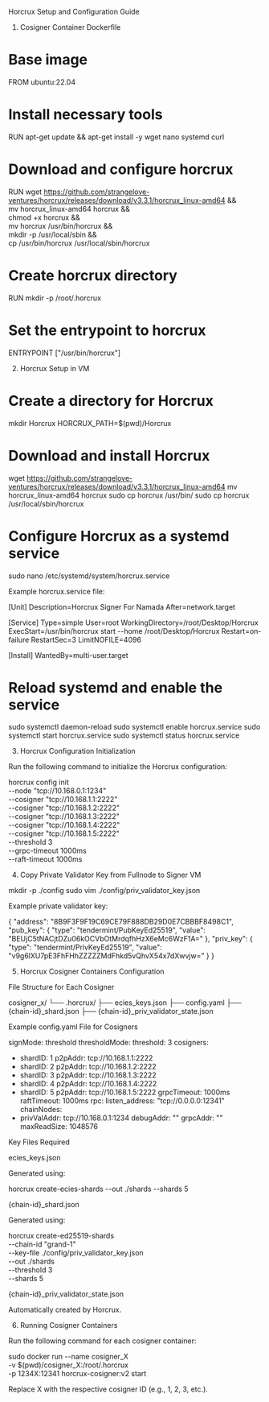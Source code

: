 Horcrux Setup and Configuration Guide

1. Cosigner Container Dockerfile

# Base image
FROM ubuntu:22.04

# Install necessary tools
RUN apt-get update && apt-get install -y wget nano systemd curl

# Download and configure horcrux
RUN wget https://github.com/strangelove-ventures/horcrux/releases/download/v3.3.1/horcrux_linux-amd64 && \
    mv horcrux_linux-amd64 horcrux && \
    chmod +x horcrux && \
    mv horcrux /usr/bin/horcrux && \
    mkdir -p /usr/local/sbin && \
    cp /usr/bin/horcrux /usr/local/sbin/horcrux

# Create horcrux directory
RUN mkdir -p /root/.horcrux

# Set the entrypoint to horcrux
ENTRYPOINT ["/usr/bin/horcrux"]

2. Horcrux Setup in VM

# Create a directory for Horcrux
mkdir Horcrux
HORCRUX_PATH=$(pwd)/Horcrux

# Download and install Horcrux
wget https://github.com/strangelove-ventures/horcrux/releases/download/v3.3.1/horcrux_linux-amd64
mv horcrux_linux-amd64 horcrux
sudo cp horcrux /usr/bin/
sudo cp horcrux /usr/local/sbin/horcrux

# Configure Horcrux as a systemd service
sudo nano /etc/systemd/system/horcrux.service

Example horcrux.service file:

[Unit]
Description=Horcrux Signer For Namada
After=network.target

[Service]
Type=simple
User=root
WorkingDirectory=/root/Desktop/Horcrux
ExecStart=/usr/bin/horcrux start --home /root/Desktop/Horcrux
Restart=on-failure
RestartSec=3
LimitNOFILE=4096

[Install]
WantedBy=multi-user.target

# Reload systemd and enable the service
sudo systemctl daemon-reload
sudo systemctl enable horcrux.service
sudo systemctl start horcrux.service
sudo systemctl status horcrux.service

3. Horcrux Configuration Initialization

Run the following command to initialize the Horcrux configuration:

horcrux config init \
  --node "tcp://10.168.0.1:1234" \
  --cosigner "tcp://10.168.1.1:2222" \
  --cosigner "tcp://10.168.1.2:2222" \
  --cosigner "tcp://10.168.1.3:2222" \
  --cosigner "tcp://10.168.1.4:2222" \
  --cosigner "tcp://10.168.1.5:2222" \
  --threshold 3 \
  --grpc-timeout 1000ms \
  --raft-timeout 1000ms

4. Copy Private Validator Key from Fullnode to Signer VM

mkdir -p ./config
sudo vim ./config/priv_validator_key.json

Example private validator key:

{
  "address": "8B9F3F9F19C69CE79F888DB29D0E7CBBBF8498C1",
  "pub_key": {
    "type": "tendermint/PubKeyEd25519",
    "value": "BEUjC5tNACjtDZu06kOCVbOtMrdqfhHzX6eMc6WzF1A="
  },
  "priv_key": {
    "type": "tendermint/PrivKeyEd25519",
    "value": "v9g6lXU7pE3FhFHhZZZZZMdFhkd5vQhvX54x7dXwvjw="
  }
}

5. Horcrux Cosigner Containers Configuration

File Structure for Each Cosigner

cosigner_x/
  └── .horcrux/
      ├── ecies_keys.json
      ├── config.yaml
      ├── {chain-id}_shard.json
      ├── {chain-id}_priv_validator_state.json

Example config.yaml File for Cosigners

signMode: threshold
thresholdMode:
  threshold: 3
  cosigners:
  - shardID: 1
    p2pAddr: tcp://10.168.1.1:2222
  - shardID: 2
    p2pAddr: tcp://10.168.1.2:2222
  - shardID: 3
    p2pAddr: tcp://10.168.1.3:2222
  - shardID: 4
    p2pAddr: tcp://10.168.1.4:2222
  - shardID: 5
    p2pAddr: tcp://10.168.1.5:2222
  grpcTimeout: 1000ms
  raftTimeout: 1000ms
rpc:
  listen_address: "tcp://0.0.0.0:12341"
chainNodes:
- privValAddr: tcp://10.168.0.1:1234
debugAddr: ""
grpcAddr: ""
maxReadSize: 1048576

Key Files Required

ecies_keys.json

Generated using:

horcrux create-ecies-shards --out ./shards --shards 5

{chain-id}_shard.json

Generated using:

horcrux create-ed25519-shards \
  --chain-id "grand-1" \
  --key-file ./config/priv_validator_key.json \
  --out ./shards \
  --threshold 3 \
  --shards 5

{chain-id}_priv_validator_state.json

Automatically created by Horcrux.

6. Running Cosigner Containers

Run the following command for each cosigner container:

sudo docker run --name cosigner_X \
  -v $(pwd)/cosigner_X:/root/.horcrux \
  -p 1234X:12341 horcrux-cosigner:v2 start

Replace X with the respective cosigner ID (e.g., 1, 2, 3, etc.).